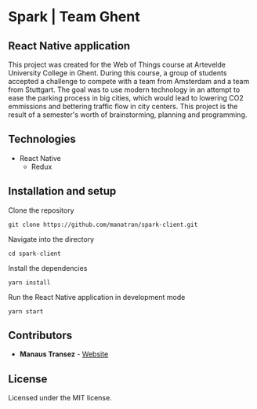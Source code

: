 # Spark  |  Team Ghent

## React Native application

This project was created for the Web of Things course at Artevelde University College in Ghent. During this course, a group of students accepted a challenge to compete with a team from Amsterdam and a team from Stuttgart. The goal was to use modern technology in an attempt to ease the parking process in big cities, which would lead to lowering CO2 emmissions and bettering traffic flow in city centers. This project is the result of a semester's worth of brainstorming, planning and programming.

## Technologies

- React Native
	- Redux

## Installation and setup

Clone the repository

```
git clone https://github.com/manatran/spark-client.git
```

Navigate into the directory

```
cd spark-client
```

Install the dependencies

```
yarn install
```

Run the React Native application in development mode

```
yarn start
```

## Contributors

* **Manaus Transez** - [Website](https://manatran.github.io/)


## License

Licensed under the MIT license.